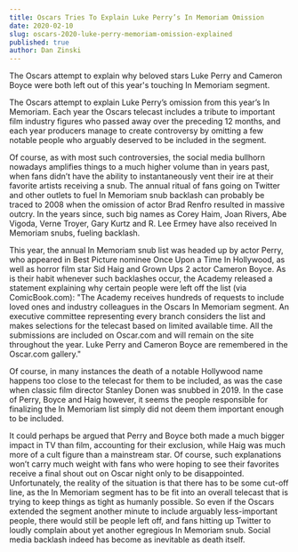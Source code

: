 ```yaml
---
title: Oscars Tries To Explain Luke Perry’s In Memoriam Omission
date: 2020-02-10
slug: oscars-2020-luke-perry-memoriam-omission-explained
published: true
author: Dan Zinski
---
```


The Oscars attempt to explain why beloved stars Luke Perry and Cameron Boyce were both left out of this year's touching In Memoriam segment.

The Oscars attempt to explain Luke Perry’s omission from this year’s In Memoriam. Each year the Oscars telecast includes a tribute to important film industry figures who passed away over the preceding 12 months, and each year producers manage to create controversy by omitting a few notable people who arguably deserved to be included in the segment.

Of course, as with most such controversies, the social media bullhorn nowadays amplifies things to a much higher volume than in years past, when fans didn’t have the ability to instantaneously vent their ire at their favorite artists receiving a snub. The annual ritual of fans going on Twitter and other outlets to fuel In Memoriam snub backlash can probably be traced to 2008 when the omission of actor Brad Renfro resulted in massive outcry. In the years since, such big names as Corey Haim, Joan Rivers, Abe Vigoda, Verne Troyer, Gary Kurtz and R. Lee Ermey have also received In Memoriam snubs, fueling backlash.

This year, the annual In Memoriam snub list was headed up by actor Perry, who appeared in Best Picture nominee Once Upon a Time In Hollywood, as well as horror film star Sid Haig and Grown Ups 2 actor Cameron Boyce. As is their habit whenever such backlashes occur, the Academy released a statement explaining why certain people were left off the list (via ComicBook.com):
"The Academy receives hundreds of requests to include loved ones and industry colleagues in the Oscars In Memoriam segment. An executive committee representing every branch considers the list and makes selections for the telecast based on limited available time. All the submissions are included on Oscar.com and will remain on the site throughout the year. Luke Perry and Cameron Boyce are remembered in the Oscar.com gallery."

Of course, in many instances the death of a notable Hollywood name happens too close to the telecast for them to be included, as was the case when classic film director Stanley Donen was snubbed in 2019. In the case of Perry, Boyce and Haig however, it seems the people responsible for finalizing the In Memoriam list simply did not deem them important enough to be included.

It could perhaps be argued that Perry and Boyce both made a much bigger impact in TV than film, accounting for their exclusion, while Haig was much more of a cult figure than a mainstream star. Of course, such explanations won’t carry much weight with fans who were hoping to see their favorites receive a final shout out on Oscar night only to be disappointed. Unfortunately, the reality of the situation is that there has to be some cut-off line, as the In Memoriam segment has to be fit into an overall telecast that is trying to keep things as tight as humanly possible. So even if the Oscars extended the segment another minute to include arguably less-important people, there would still be people left off, and fans hitting up Twitter to loudly complain about yet another egregious In Memoriam snub. Social media backlash indeed has become as inevitable as death itself.
